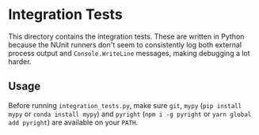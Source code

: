 # Integration Tests

This directory contains the integration tests. These are written in Python because the NUnit runners don't seem to consistently log both external process output and `Console.WriteLine` messages, making debugging a lot harder.

## Usage

Before running `integration_tests.py`, make sure `git`, `mypy` (`pip install mypy` or `conda install mypy`) and `pyright` (`npm i -g pyright` or `yarn global add pyright`) are available on your `PATH`.
